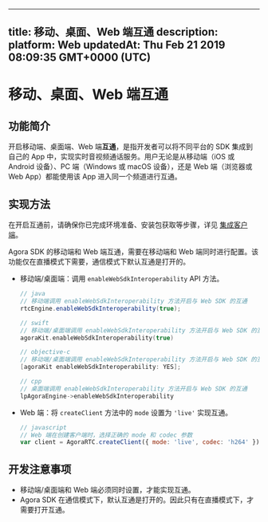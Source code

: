 
---
title: 移动、桌面、Web 端互通
description: 
platform: Web
updatedAt: Thu Feb 21 2019 08:09:35 GMT+0000 (UTC)
---
# 移动、桌面、Web 端互通
## 功能简介

开启移动端、桌面端、Web 端**互通**，是指开发者可以将不同平台的 SDK 集成到自己的 App 中，实现实时音视频通话服务。用户无论是从移动端（iOS 或  Android 设备）、PC 端（Windows 或 macOS 设备），还是 Web 端（浏览器或 Web App）都能使用该 App 进入同一个频道进行互通。

## 实现方法

在开启互通前，请确保你已完成环境准备、安装包获取等步骤，详见 [集成客户端](../../cn/Audio%20Broadcast/web_prepare.md)。

Agora SDK 的移动端和 Web 端互通，需要在移动端和 Web 端同时进行配置。该功能仅在直播模式下需要，通信模式下默认互通是打开的。

* 移动端/桌面端：调用 `enableWebSdkInteroperability` API 方法。

	```java
	// java
	// 移动端调用 enableWebSdkInteroperability 方法开启与 Web SDK 的互通
	rtcEngine.enableWebSdkInteroperability(true);
	```

	```swift
	// swift
	// 移动端/桌面端调用 enableWebSdkInteroperability 方法开启与 Web SDK 的互通
	agoraKit.enableWebSdkInteroperability(true)
	```

	```objective-c
	// objective-c
	// 移动端/桌面端调用 enableWebSdkInteroperability 方法开启与 Web SDK 的互通
	[agoraKit enableWebSdkInteroperability: YES];
	```

	```cpp
	// cpp
	// 桌面端调用 enableWebSdkInteroperability 方法开启与 Web SDK 的互通
	lpAgoraEngine->enableWebSdkInteroperability
	```

* Web 端：将 `createClient` 方法中的 `mode` 设置为 `'live'` 实现互通。

	```javascript
	// javascript
	// Web 端在创建客户端时，选择正确的 mode 和 codec 参数
	var client = AgoraRTC.createClient({ mode: 'live', codec: 'h264' });
	```

## 开发注意事项

* 移动端/桌面端和 Web 端必须同时设置，才能实现互通。
* Agora SDK 在通信模式下，默认互通是打开的。因此只有在直播模式下，才需要打开互通。

